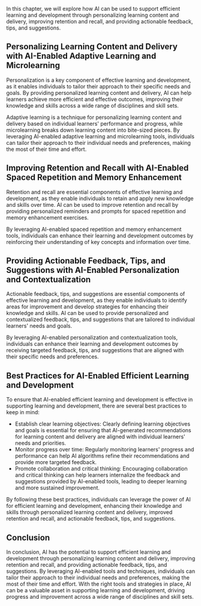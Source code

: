 

In this chapter, we will explore how AI can be used to support efficient learning and development through personalizing learning content and delivery, improving retention and recall, and providing actionable feedback, tips, and suggestions.

Personalizing Learning Content and Delivery with AI-Enabled Adaptive Learning and Microlearning
-----------------------------------------------------------------------------------------------

Personalization is a key component of effective learning and development, as it enables individuals to tailor their approach to their specific needs and goals. By providing personalized learning content and delivery, AI can help learners achieve more efficient and effective outcomes, improving their knowledge and skills across a wide range of disciplines and skill sets.

Adaptive learning is a technique for personalizing learning content and delivery based on individual learners' performance and progress, while microlearning breaks down learning content into bite-sized pieces. By leveraging AI-enabled adaptive learning and microlearning tools, individuals can tailor their approach to their individual needs and preferences, making the most of their time and effort.

Improving Retention and Recall with AI-Enabled Spaced Repetition and Memory Enhancement
---------------------------------------------------------------------------------------

Retention and recall are essential components of effective learning and development, as they enable individuals to retain and apply new knowledge and skills over time. AI can be used to improve retention and recall by providing personalized reminders and prompts for spaced repetition and memory enhancement exercises.

By leveraging AI-enabled spaced repetition and memory enhancement tools, individuals can enhance their learning and development outcomes by reinforcing their understanding of key concepts and information over time.

Providing Actionable Feedback, Tips, and Suggestions with AI-Enabled Personalization and Contextualization
----------------------------------------------------------------------------------------------------------

Actionable feedback, tips, and suggestions are essential components of effective learning and development, as they enable individuals to identify areas for improvement and develop strategies for enhancing their knowledge and skills. AI can be used to provide personalized and contextualized feedback, tips, and suggestions that are tailored to individual learners' needs and goals.

By leveraging AI-enabled personalization and contextualization tools, individuals can enhance their learning and development outcomes by receiving targeted feedback, tips, and suggestions that are aligned with their specific needs and preferences.

Best Practices for AI-Enabled Efficient Learning and Development
----------------------------------------------------------------

To ensure that AI-enabled efficient learning and development is effective in supporting learning and development, there are several best practices to keep in mind:

* Establish clear learning objectives: Clearly defining learning objectives and goals is essential for ensuring that AI-generated recommendations for learning content and delivery are aligned with individual learners' needs and priorities.
* Monitor progress over time: Regularly monitoring learners' progress and performance can help AI algorithms refine their recommendations and provide more targeted feedback.
* Promote collaboration and critical thinking: Encouraging collaboration and critical thinking can help learners internalize the feedback and suggestions provided by AI-enabled tools, leading to deeper learning and more sustained improvement.

By following these best practices, individuals can leverage the power of AI for efficient learning and development, enhancing their knowledge and skills through personalized learning content and delivery, improved retention and recall, and actionable feedback, tips, and suggestions.

Conclusion
----------

In conclusion, AI has the potential to support efficient learning and development through personalizing learning content and delivery, improving retention and recall, and providing actionable feedback, tips, and suggestions. By leveraging AI-enabled tools and techniques, individuals can tailor their approach to their individual needs and preferences, making the most of their time and effort. With the right tools and strategies in place, AI can be a valuable asset in supporting learning and development, driving progress and improvement across a wide range of disciplines and skill sets.
